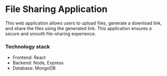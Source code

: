 # File Sharing Application

This web application allows users to upload files, generate a download link, and share the files using the generated link. This application ensures a secure and smooth file-sharing experience.

### Technology stack
+ Frontend: React
+ Backend: Node, Express
+ Database: MongoDB



















